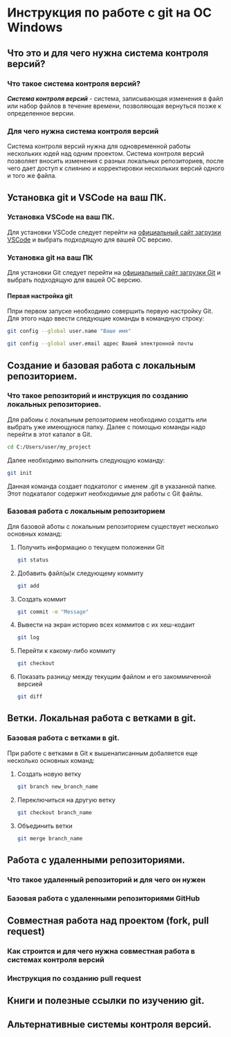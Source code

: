 # Инструкция по работе с git на ОС Windows

## Что это и для чего нужна система контроля версий?

### Что такое система контроля версий?

**_Система контроля версий_** - система, записывающая изменения в файл или набор файлов в течение времени, позволяющая вернуться позже к определенное версии.


### Для чего нужна система контроля версий

Система контроля версий нужна для одновременной работы нескольких юдей над одним проектом. Система контроля версий позволяет вносить изменения с разных локальных репозиториев, после чего дает доступ к слиянию и корректировки нескольких версий одного и того же файла.

## Установка git и VSCode на ваш ПК.

### Установка VSCode на ваш ПК.

Для установки VSCode следует перейти на [официальный сайт загрузки VSCode](https://code.visualstudio.com/download "ссылка на официальный сайт загрузки VSCode") и выбрать подходящую для вашей ОС версию.

### Установка git на ваш ПК

Для установки Git следует перейти на [официальный сайт загрузки Git](https://git-scm.com/downloads "ссылка на официальный сайт загрузки Git") и выбрать подходящую для вашей ОС версию.

#### Первая настройка git

Ппри первом запуске необходимо совершить первую настройку Git. Для этого надо ввести следующие команды в командную строку:
```sh
git config --global user.name "Ваше имя"
```
```sh
git config --global user.email адрес Вашей электронной почты
```

## Создание и базовая работа с локальным репозиторием.

### Что такое репозиторий и инструкция по созданию локальных репозиториев.

Для рабоиы с локальным репозиторием необходимо создатть или выбрать уже имеющуюся папку. Далее с помощью команды надо перейти в этот каталог в Git.
```sh
cd C:/Users/user/my_project
```
Далее необходимо выполнить следующую команду:
```sh
git init
```
Данная команда создает подкатолог с именем .git в указанной папке. Этот подкаталог содержит необходимые для работы с Git файлы.

### Базовая работа с локальным репозиторием

Для базовой аботы с локальным репозиторием существует несколько основных команд:

1. Получить информацию о текущем положении Git
     ```sh
    git status 
    ```
2. Добавить файл(ы)к следующему коммиту
    ```sh
    git add
    ```
3. Создать коммит
    ```sh
    git commit -m "Message"
    ```
4. Вывести на экран историю всех коммитов с их хеш-кодаит
    ```sh
    git log
    ```
5. Перейти к какому-либо коммиту
    ```sh
    git checkout 
    ```
6. Показать разницу между текущим файлом и его закоммиченной версией
    ```sh
    git diff
    ```

## Ветки. Локальная работа с ветками в git.

### Базовая работа с ветками в git.

При работе с ветками в Git к вышенаписанным добаляется еще несколько основных команд:
1. Создать новую ветку
    ```sh
    git branch new_branch_name
    ```
2. Переключиться на другую ветку
    ```sh
    git checkout branch_name
    ```
3. Объединить ветки
    ```sh
    git merge branch_name
    ```
## Работа с удаленными репозиториями.

### Что такое удаленный репозиторий и для чего он нужен

### Базовая работа с удаленными репозиториями GitHub

## Совместная работа над проектом (fork, pull request)

### Как строится и для чего нужна совместная работа в системах контроля версий

### Инструкция по созданию pull request

## Книги и полезные ссылки по изучению git.

## Альтернативные системы контроля версий.
